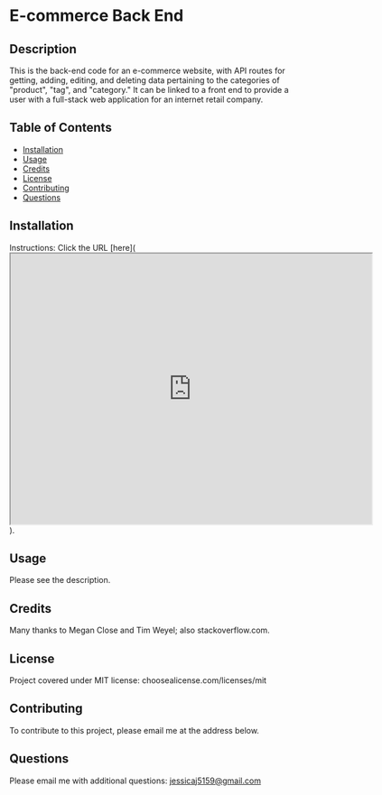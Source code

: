 # E-commerce Back End 

## Description
This is the back-end code for an e-commerce website, with API routes for getting, adding, editing, and deleting data pertaining to the categories of "product", "tag", and "category." It can be linked to a front end to provide a user with a full-stack web application for an internet retail company. 

## Table of Contents
* [Installation](#installation)
* [Usage](#usage)
* [Credits](#credits)
* [License](#license)
* [Contributing](#contributing)
* [Questions](#Questions)
  

## Installation
Instructions:
Click the URL [here](<iframe src="https://drive.google.com/file/d/1t3TCRmhH-sFyejV8Mku44G1lY6xtqFgb/preview" width="640" height="480"></iframe>).

## Usage
Please see the description.

## Credits
Many thanks to Megan Close and Tim Weyel; also stackoverflow.com.

## License
Project covered under MIT license: choosealicense.com/licenses/mit

## Contributing
To contribute to this project, please email me at the address below. 

## Questions  

Please email me with additional questions: jessicaj5159@gmail.com